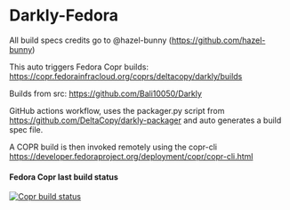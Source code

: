 # Darkly-Fedora

All build specs credits go to @hazel-bunny (https://github.com/hazel-bunny)

This auto triggers Fedora Copr builds: <https://copr.fedorainfracloud.org/coprs/deltacopy/darkly/builds>

Builds from src: https://github.com/Bali10050/Darkly

GitHub actions workflow, uses the packager.py script from https://github.com/DeltaCopy/darkly-packager and auto generates a build spec file.

A COPR build is then invoked remotely using the copr-cli <https://developer.fedoraproject.org/deployment/copr/copr-cli.html>

#### Fedora Copr last build status

[![Copr build status](https://copr.fedorainfracloud.org/coprs/deltacopy/darkly/package/darkly/status_image/last_build.png)](https://copr.fedorainfracloud.org/coprs/deltacopy/darkly/package/darkly/)
